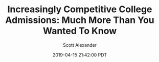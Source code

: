 ---
layout: podcast
title: "Increasingly Competitive College Admissions: Much More Than You Wanted To Know"
author: Scott Alexander
description: https://slatestarcodex.com/2019/04/15/increasingly-competitive-college-admissions-much-more-than-you-wanted-to-know/
date: 2019-04-15 21:42:00 PDT
length: 2568162
duration: 642
guid: increasingly-competitive-college-admissions-much-more-than-you-wanted-to-know
---